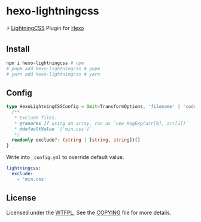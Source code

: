 # hexo-lightningcss

⚡️ [LightningCSS](https://github.com/parcel-bundler/lightningcss) Plugin for [Hexo](https://github.com/hexojs/hexo)

## Install

```bash
npm i hexo-lightningcss # npm
# pnpm add hexo-lightningcss # pnpm
# yarn add hexo-lightningcss # yarn
```

## Config

```ts
type HexoLightningCSSConfig = Omit<TransformOptions, 'filename' | 'code'> & {
  /**
   * Exclude files.
   * @remarks If using an array, run as `new RegExp(arr[0], arr[1])`
   * @defaultValue `['min.css']`
   */
  readonly exclude?: (string | [string, string])[]
}
```

Write into `_config.yml` to override default value.

```yaml
lightningcss:
  exclude:
    - 'min.css'
```

## License

Licensed under the [WTFPL](http://www.wtfpl.net), See the [COPYING](COPYING) file for more details.
